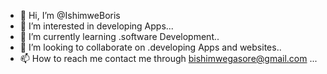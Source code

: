 - 👋 Hi, I’m @IshimweBoris
- 👀 I’m interested in developing Apps...
- 🌱 I’m currently learning .software Development..
- 💞️ I’m looking to collaborate on .developing Apps and websites..
- 📫 How to reach me contact me through bishimwegasore@gmail.com
...

<!---
IshimweBoris/IshimweBoris is a ✨ special ✨ repository because its `README.md` (this file) appears on your GitHub profile.
You can click the Preview link to take a look at your changes.
--->
